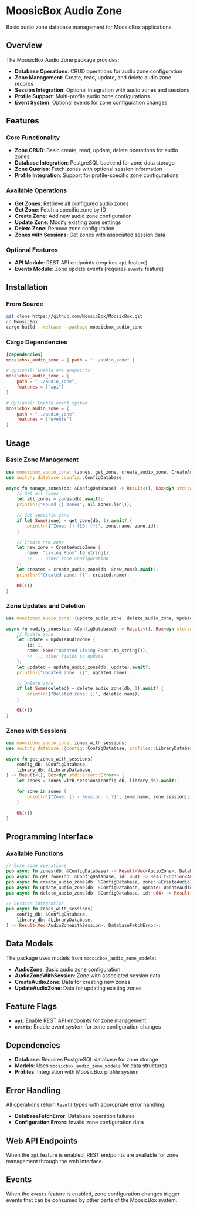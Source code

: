 # MoosicBox Audio Zone

Basic audio zone database management for MoosicBox applications.

## Overview

The MoosicBox Audio Zone package provides:

- **Database Operations**: CRUD operations for audio zone configuration
- **Zone Management**: Create, read, update, and delete audio zone records
- **Session Integration**: Optional integration with audio zones and sessions
- **Profile Support**: Multi-profile audio zone configurations
- **Event System**: Optional events for zone configuration changes

## Features

### Core Functionality
- **Zone CRUD**: Basic create, read, update, delete operations for audio zones
- **Database Integration**: PostgreSQL backend for zone data storage
- **Zone Queries**: Fetch zones with optional session information
- **Profile Integration**: Support for profile-specific zone configurations

### Available Operations
- **Get Zones**: Retrieve all configured audio zones
- **Get Zone**: Fetch a specific zone by ID
- **Create Zone**: Add new audio zone configuration
- **Update Zone**: Modify existing zone settings
- **Delete Zone**: Remove zone configuration
- **Zones with Sessions**: Get zones with associated session data

### Optional Features
- **API Module**: REST API endpoints (requires `api` feature)
- **Events Module**: Zone update events (requires `events` feature)

## Installation

### From Source

```bash
git clone https://github.com/MoosicBox/MoosicBox.git
cd MoosicBox
cargo build --release --package moosicbox_audio_zone
```

### Cargo Dependencies

```toml
[dependencies]
moosicbox_audio_zone = { path = "../audio_zone" }

# Optional: Enable API endpoints
moosicbox_audio_zone = {
    path = "../audio_zone",
    features = ["api"]
}

# Optional: Enable event system
moosicbox_audio_zone = {
    path = "../audio_zone",
    features = ["events"]
}
```

## Usage

### Basic Zone Management

```rust
use moosicbox_audio_zone::{zones, get_zone, create_audio_zone, CreateAudioZone};
use switchy_database::config::ConfigDatabase;

async fn manage_zones(db: &ConfigDatabase) -> Result<(), Box<dyn std::error::Error>> {
    // Get all zones
    let all_zones = zones(db).await?;
    println!("Found {} zones", all_zones.len());

    // Get specific zone
    if let Some(zone) = get_zone(db, 1).await? {
        println!("Zone: {} (ID: {})", zone.name, zone.id);
    }

    // Create new zone
    let new_zone = CreateAudioZone {
        name: "Living Room".to_string(),
        // ... other zone configuration
    };
    let created = create_audio_zone(db, &new_zone).await?;
    println!("Created zone: {}", created.name);

    Ok(())
}
```

### Zone Updates and Deletion

```rust
use moosicbox_audio_zone::{update_audio_zone, delete_audio_zone, UpdateAudioZone};

async fn modify_zones(db: &ConfigDatabase) -> Result<(), Box<dyn std::error::Error>> {
    // Update zone
    let update = UpdateAudioZone {
        id: 1,
        name: Some("Updated Living Room".to_string()),
        // ... other fields to update
    };
    let updated = update_audio_zone(db, update).await?;
    println!("Updated zone: {}", updated.name);

    // Delete zone
    if let Some(deleted) = delete_audio_zone(db, 1).await? {
        println!("Deleted zone: {}", deleted.name);
    }

    Ok(())
}
```

### Zones with Sessions

```rust
use moosicbox_audio_zone::zones_with_sessions;
use switchy_database::{config::ConfigDatabase, profiles::LibraryDatabase};

async fn get_zones_with_sessions(
    config_db: &ConfigDatabase,
    library_db: &LibraryDatabase,
) -> Result<(), Box<dyn std::error::Error>> {
    let zones = zones_with_sessions(config_db, library_db).await?;

    for zone in zones {
        println!("Zone: {} - Session: {:?}", zone.name, zone.session);
    }

    Ok(())
}
```

## Programming Interface

### Available Functions

```rust
// Core zone operations
pub async fn zones(db: &ConfigDatabase) -> Result<Vec<AudioZone>, DatabaseFetchError>;
pub async fn get_zone(db: &ConfigDatabase, id: u64) -> Result<Option<AudioZone>, DatabaseFetchError>;
pub async fn create_audio_zone(db: &ConfigDatabase, zone: &CreateAudioZone) -> Result<AudioZone, DatabaseFetchError>;
pub async fn update_audio_zone(db: &ConfigDatabase, update: UpdateAudioZone) -> Result<AudioZone, DatabaseFetchError>;
pub async fn delete_audio_zone(db: &ConfigDatabase, id: u64) -> Result<Option<AudioZone>, DatabaseFetchError>;

// Session integration
pub async fn zones_with_sessions(
    config_db: &ConfigDatabase,
    library_db: &LibraryDatabase,
) -> Result<Vec<AudioZoneWithSession>, DatabaseFetchError>;
```

## Data Models

The package uses models from `moosicbox_audio_zone_models`:

- **AudioZone**: Basic audio zone configuration
- **AudioZoneWithSession**: Zone with associated session data
- **CreateAudioZone**: Data for creating new zones
- **UpdateAudioZone**: Data for updating existing zones

## Feature Flags

- **`api`**: Enable REST API endpoints for zone management
- **`events`**: Enable event system for zone configuration changes

## Dependencies

- **Database**: Requires PostgreSQL database for zone storage
- **Models**: Uses `moosicbox_audio_zone_models` for data structures
- **Profiles**: Integration with MoosicBox profile system

## Error Handling

All operations return `Result` types with appropriate error handling:

- **DatabaseFetchError**: Database operation failures
- **Configuration Errors**: Invalid zone configuration data

## Web API Endpoints

When the `api` feature is enabled, REST endpoints are available for zone management through the web interface.

## Events

When the `events` feature is enabled, zone configuration changes trigger events that can be consumed by other parts of the MoosicBox system.
